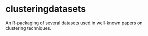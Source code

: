 # clusteringdatasets

An R-packaging of several datasets used in well-known papers on clustering techniques.
